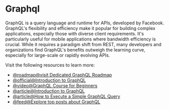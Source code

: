 # Graphql

GraphQL is a query language and runtime for APIs, developed by Facebook. GraphQL's flexibility and efficiency make it popular for building complex applications, especially those with diverse client requirements. It's particularly useful for mobile applications where bandwidth efficiency is crucial. While it requires a paradigm shift from REST, many developers and organizations find GraphQL's benefits outweigh the learning curve, especially for large-scale or rapidly evolving APIs.

Visit the following resources to learn more:

- [@roadmap@visit Dedicated GraphQL Roadmap](https://roadmap.sh/graphql)
- [@official@Introduction to GraphQL](https://graphql.org/learn/)
- [@video@GraphQL Course for Beginners](https://www.youtube.com/watch?v=ed8SzALpx1Q)
- [@article@Introduction to GraphQL](https://thenewstack.io/introduction-to-graphql/)
- [@article@How to Execute a Simple GraphQL Query](https://thenewstack.io/how-to-execute-a-simple-graphql-query/)
- [@feed@Explore top posts about GraphQL](https://app.daily.dev/tags/graphql?ref=roadmapsh)